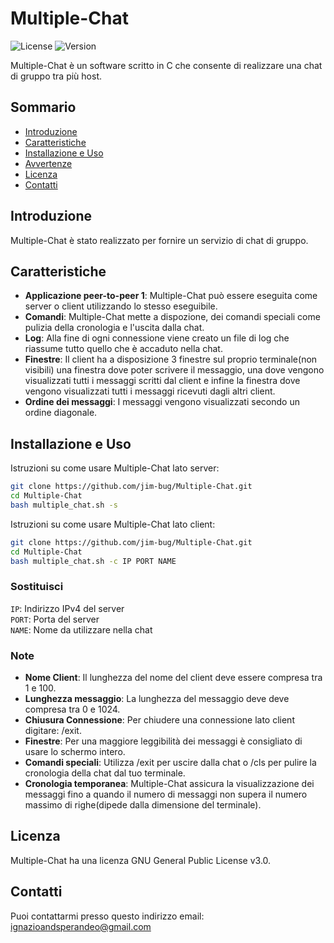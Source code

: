 # Multiple-Chat

![License](https://img.shields.io/badge/license-GNU-blue.svg)
![Version](https://img.shields.io/badge/version-1.0.0-brightgreen.svg)

Multiple-Chat è un software scritto in C che consente di realizzare una chat di gruppo tra più host.

## Sommario

- [Introduzione](#introduzione)
- [Caratteristiche](#caratteristiche)
- [Installazione e Uso](#installazione)
- [Avvertenze](#avvertenze)
- [Licenza](#licenza)
- [Contatti](#contatti)

## Introduzione

Multiple-Chat è stato realizzato per fornire un servizio di chat di gruppo. 

## Caratteristiche

- **Applicazione peer-to-peer 1**: Multiple-Chat può essere eseguita come server o client utilizzando lo stesso eseguibile.
- **Comandi**: Multiple-Chat mette a dispozione, dei comandi speciali come pulizia della cronologia e l'uscita dalla chat.
- **Log**: Alla fine di ogni connessione viene creato un file di log che riassume tutto quello che è accaduto nella chat.
- **Finestre**: Il client ha a disposizione 3 finestre sul proprio terminale(non visibili) una finestra dove poter scrivere il messaggio, una dove vengono visualizzati tutti i messaggi scritti dal client e infine la finestra dove vengono visualizzati tutti i messaggi ricevuti dagli altri client.
- **Ordine dei messaggi**: I messaggi vengono visualizzati secondo un ordine diagonale.

## Installazione e Uso

Istruzioni su come usare Multiple-Chat lato server:
```bash
git clone https://github.com/jim-bug/Multiple-Chat.git
cd Multiple-Chat
bash multiple_chat.sh -s
```
Istruzioni su come usare Multiple-Chat lato client:
```bash
git clone https://github.com/jim-bug/Multiple-Chat.git
cd Multiple-Chat
bash multiple_chat.sh -c IP PORT NAME
```

### Sostituisci

```IP```: Indirizzo IPv4 del server \
```PORT```: Porta del server \
```NAME```: Nome da utilizzare nella chat

### Note
- **Nome Client**: Il lunghezza del nome del client deve essere compresa tra 1 e 100.
- **Lunghezza messaggio**: La lunghezza del messaggio deve deve compresa tra 0 e 1024.
- **Chiusura Connessione**: Per chiudere una connessione lato client digitare: /exit.
- **Finestre**: Per una maggiore leggibilità dei messaggi è consigliato di usare lo schermo intero.
- **Comandi speciali**: Utilizza /exit per uscire dalla chat o /cls per pulire la cronologia della chat dal tuo terminale.
- **Cronologia temporanea**: Multiple-Chat assicura la visualizzazione dei messaggi fino a quando il numero di messaggi non supera il numero massimo di righe(dipede dalla dimensione del terminale).
## Licenza
Multiple-Chat ha una licenza GNU General Public License v3.0.

## Contatti
Puoi contattarmi presso questo indirizzo email: ignazioandsperandeo@gmail.com